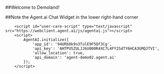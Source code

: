 ##Welcome to Demoland!

##Note the Agent.ai Chat Widget in the lower right-hand corner
<!-- agent.ai chat widget begin -->
        <script id="user-care-script" type="text/javascript" src="https://webclient.agent.ai/js/agentai.js"></script>
        <script>
            AgentAI.initialize({
                'app_id': '94URb8k9n3TulE9F5Qf3Cg',
                'api_key': 'AHTPUSZULJJ6U000R4XC7L4FY2S4TY6HCA3GMQJTVI',
                'allow_location': true,
                'api_domain': 'agent-demo02.agent.ai'
            });
        </script>
<!-- agent.ai chat widget end -->
